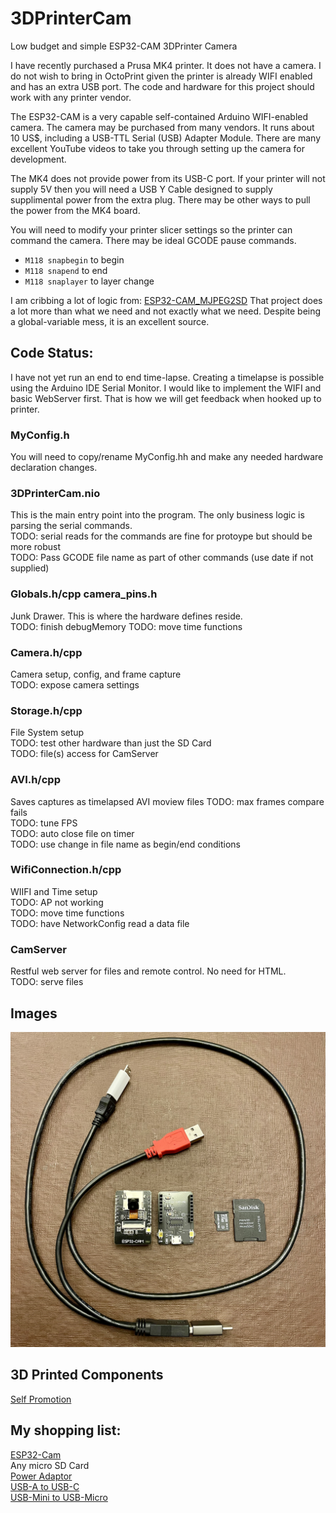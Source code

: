 # 3DPrinterCam
Low budget and simple ESP32-CAM 3DPrinter Camera

I have recently purchased a Prusa MK4 printer. It does not have a camera. I do not wish to bring in OctoPrint given the printer is already WIFI enabled and has an extra USB port. The code and hardware for this project should work with any printer vendor.

The ESP32-CAM is a very capable self-contained Arduino WIFI-enabled camera. The camera may be purchased from many vendors. It runs about 10 US$, including a USB-TTL Serial (USB) Adapter Module. There are many excellent YouTube videos to take you through setting up the camera for development.

The MK4 does not provide power from its USB-C port. If your printer will not supply 5V then you will need a USB Y Cable designed to supply supplimental power from the extra plug. There may be other ways to pull the power from the MK4 board.

You will need to modify your printer slicer settings so the printer can command the camera. There may be ideal GCODE pause commands.
- `M118 snapbegin` to begin
- `M118 snapend` to end
- `M118 snaplayer` to layer change

I am cribbing a lot of logic from: [ESP32-CAM_MJPEG2SD](https://github.com/s60sc/ESP32-CAM_MJPEG2SD)
That project does a lot more than what we need and not exactly what we need. Despite being a global-variable mess, it is an excellent source.

## Code Status:

I have not yet run an end to end time-lapse. Creating a timelapse is possible using the Arduino IDE Serial Monitor. I would like to implement the WIFI and basic WebServer first. That is how we will get feedback when hooked up to printer.

### MyConfig.h
You will need to copy/rename MyConfig.hh and make any needed hardware declaration changes.

### 3DPrinterCam.nio
This is the main entry point into the program. The only business logic is parsing the serial commands.\
TODO: serial reads for the commands are fine for protoype but should be more robust\
TODO: Pass GCODE file name as part of other commands (use date if not supplied)

### Globals.h/cpp camera_pins.h
Junk Drawer. This is where the hardware defines reside.\
TODO: finish debugMemory
TODO: move time functions

### Camera.h/cpp
Camera setup, config, and frame capture\
TODO: expose camera settings

### Storage.h/cpp
File System setup\
TODO: test other hardware than just the SD Card\
TODO: file(s) access for CamServer

### AVI.h/cpp
Saves captures as timelapsed AVI moview files
TODO: max frames compare fails\
TODO: tune FPS\
TODO: auto close file on timer\
TODO: use change in file name as begin/end conditions

### WifiConnection.h/cpp
WIIFI and Time setup\
TODO: AP not working\
TODO: move time functions\
TODO: have NetworkConfig read a data file 

### CamServer
Restful web server for files and remote control. No need for HTML.\
TODO: serve files

## Images
![Hardware](Hardware.jpeg)

## 3D Printed Components
[Self Promotion](https://www.printables.com/@Jove/models)

## My shopping list:
[ESP32-Cam](https://www.amazon.com/dp/B0948ZFTQZ?psc=1&ref=ppx_yo2ov_dt_b_product_details)\
Any micro SD Card\
[Power Adaptor](https://www.amazon.com/dp/B003HHK576?psc=1&ref=ppx_yo2ov_dt_b_product_details)\
[USB-A to USB-C](https://www.amazon.com/dp/B09SZ5NHF4?psc=1&ref=ppx_yo2ov_dt_b_product_details)\
[USB-Mini to USB-Micro](https://www.amazon.com/dp/B08FRNCQXP?psc=1&ref=ppx_yo2ov_dt_b_product_details)
